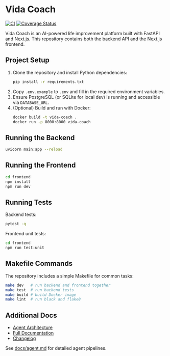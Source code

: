 # Vida Coach

[![CI](https://github.com/my-org/vida-coach/actions/workflows/test.yml/badge.svg)](https://github.com/my-org/vida-coach/actions/workflows/test.yml)
[![Coverage Status](https://codecov.io/gh/my-org/vida-coach/branch/main/graph/badge.svg)](https://codecov.io/gh/my-org/vida-coach)

Vida Coach is an AI-powered life improvement platform built with FastAPI and Next.js. This repository contains both the backend API and the Next.js frontend.

## Project Setup

1. Clone the repository and install Python dependencies:
   ```bash
   pip install -r requirements.txt
   ```
2. Copy `.env.example` to `.env` and fill in the required environment variables.
3. Ensure PostgreSQL (or SQLite for local dev) is running and accessible via `DATABASE_URL`.
4. (Optional) Build and run with Docker:
   ```bash
   docker build -t vida-coach .
   docker run -p 8000:8000 vida-coach
   ```

## Running the Backend

```bash
uvicorn main:app --reload
```

## Running the Frontend

```bash
cd frontend
npm install
npm run dev
```

## Running Tests

Backend tests:
```bash
pytest -q
```

Frontend unit tests:
```bash
cd frontend
npm run test:unit
```

## Makefile Commands

The repository includes a simple Makefile for common tasks:

```bash
make dev   # run backend and frontend together
make test  # run backend tests
make build # build Docker image
make lint  # run black and flake8
```

## Additional Docs

- [Agent Architecture](AGENTS.md)
- [Full Documentation](docs/README.md)
- [Changelog](changelog.md)

See [docs/agent.md](docs/agent.md) for detailed agent pipelines.
